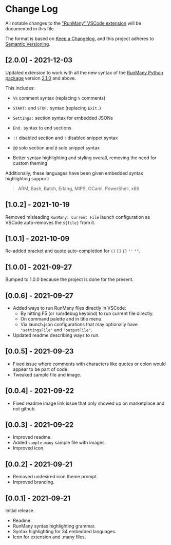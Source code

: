 # Change Log

All notable changes to the
["RunMany" VSCode extension](https://marketplace.visualstudio.com/items?itemName=discretegames.runmany)
will be documented in this file.

The format is based on [Keep a Changelog](https://keepachangelog.com/en/1.0.0/),
and this project adheres to [Semantic Versioning](https://semver.org/spec/v2.0.0.html).

## [2.0.0] - 2021-12-03

Updated extension to work with all the new syntax of the [RunMany Python package](https://pypi.org/project/runmany/)
version [2.1.0](https://pypi.org/project/runmany/2.1.0/) and above.

This includes:

- `%%` comment syntax (replacing `%` comments)

- `START:` and `STOP.` syntax (replacing `Exit.`)

- `Settings:` section syntax for embedded JSONs

- `End.` syntax to end sections

- `!!` disabled section and `!` disabled snippet syntax

- `@@` solo section and `@` solo snippet syntax

- Better syntax highlighting and styling overall, removing the need for custom theming

Additionally, these languages have been given embedded syntax highlighting support:

> ARM, Bash, Batch, Erlang, MIPS, OCaml, PowerShell, x86

## [1.0.2] - 2021-10-19

Removed misleading `RunMany: Current File` launch configuration as VSCode auto-removes the `${file}` from it.

## [1.0.1] - 2021-10-09

Re-added bracket and quote auto-completion for `()` `[]` `{}` `''` `""`.

## [1.0.0] - 2021-09-27

Bumped to 1.0.0 because the project is done for the present.

## [0.0.6] - 2021-09-27

- Added ways to run RunMany files directly in VSCode:
  - By hitting F5 (or run/debug keybind) to run current file directly.
  - On command palette and in title menu.
  - Via launch.json configurations that may optionally have `"settingsFile"` and `"outputFile"`.
- Updated readme describing ways to run.

## [0.0.5] - 2021-09-23

- Fixed issue where comments with characters like quotes or colon would appear to be part of code.
- Tweaked sample file and image.

## [0.0.4] - 2021-09-22

- Fixed readme image link issue that only showed up on marketplace and not github.

## [0.0.3] - 2021-09-22

- Improved readme.
- Added `sample.many` sample file with images.
- Improved icon.

## [0.0.2] - 2021-09-21

- Removed undesired icon theme prompt.
- Improved branding.

## [0.0.1] - 2021-09-21

Initial release.

- Readme.
- RunMany syntax highlighting grammar.
- Syntax highlighting for 34 embedded languages.
- Icon for extension and .many files.
